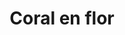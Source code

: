 ---
title: Coral en flor
date: 
draft: false

# descripcion
description : Aros colgantes pasantes en plata 925 y coral.

materials: Plata 925

color: 

dimensions: Largo total 4.5cm. Ancho dije 2.5cm

code: 01-01-0970

type: "Aros"

categories: []

price: $11.540,00

price_eftvo: $9.810,00

# Images
# first image will be shown in the product page
images:
  # - image: "images/path_to_image"
  # La ubicacion de las imagenes es imagenes/Aros/Aros.Colgantes/01-01-0970-coral-en-flor
  - image: "./images/aros/colgantes/01-01-0970-coral-en-flor.jpg"
---